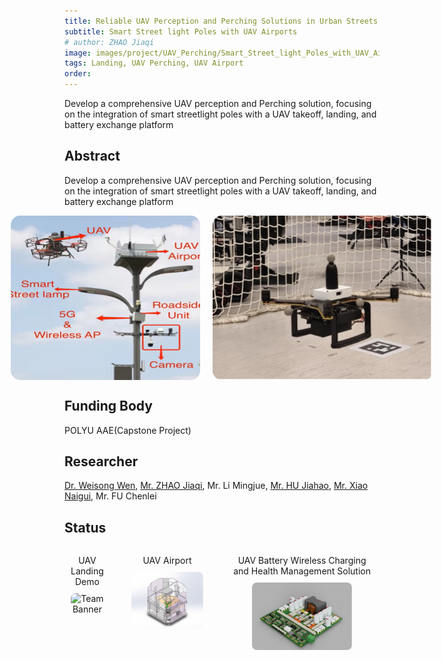 ```yaml
---
title: Reliable UAV Perception and Perching Solutions in Urban Streets
subtitle: Smart Street light Poles with UAV Airports
# author: ZHAO Jiaqi
image: images/project/UAV_Perching/Smart_Street_light_Poles_with_UAV_Airports.png
tags: Landing, UAV Perching, UAV Airport
order: 
---
```


Develop a comprehensive UAV perception and Perching solution, focusing on the integration of smart streetlight poles with a UAV takeoff, landing, and battery exchange platform

## Abstract

Develop a comprehensive UAV perception and Perching solution, focusing on the integration of smart streetlight poles with a UAV takeoff, landing, and battery exchange platform
<div style="display: flex; justify-content: center; margin-bottom: 20px;">
  <img src="https://github.com/PolyU-TASLAB/polyu-taslab.github.io/raw/main/images/project/UAV_Perching/Smart_Street_light_Poles_with_UAV_Airports.png" alt="Team Banner" 
       style="width: 60%; height: auto; object-fit: cover; max-width: 500px; margin: 0 10px; border-radius: 15px;">
  <img src="https://github.com/PolyU-TASLAB/polyu-taslab.github.io/raw/main/images/project/UAV_Perching/Perching_UAV_Flight.jpg" alt="Perching UAV Flight" 
       style="width: 70%; height: auto; object-fit: cover; max-width: 500px; margin: 0 10px; border-radius: 15px;">
</div>

## Funding Body

POLYU AAE(Capstone Project) 

## Researcher

[Dr. Weisong Wen](https://polyu-taslab.github.io/members/Wen_Weisong.html), [Mr. ZHAO Jiaqi](https://polyu-taslab.github.io/members/ZHAO_Jiaqi.html), Mr. Li Mingjue, [Mr. HU Jiahao](https://polyu-taslab.github.io/members/hujiahao.html), [Mr. Xiao Naigui](https://polyu-taslab.github.io/members/Xiao_Naigui.html), Mr. FU Chenlei
## Status
<div style="display: flex; justify-content: center; margin-bottom: 20px;">
  <div style="text-align: center; margin: 0 10px;">
    <p style="margin-bottom: 10px;">UAV Landing Demo</p>
    <img src="https://github.com/PolyU-TASLAB/polyu-taslab.github.io/raw/main/images/project/UAV_Perching/compressed_landing_successful.gif" alt="Team Banner" 
         style="width: 70%; height: auto; object-fit: cover; max-width: 600px; border-radius: 8px;">
  </div>
  <div style="text-align: center; margin: 0 10px;">
    <p style="margin-bottom: 10px;">UAV Airport</p>
    <img src="https://github.com/PolyU-TASLAB/polyu-taslab.github.io/raw/main/images/project/UAV_Perching/UAV_Airport.png" alt="Team Banner" 
         style="width: 70%; height: auto; object-fit: cover; max-width: 600px; border-radius: 8px;">
  </div>
  <div style="text-align: center; margin: 0 10px;">
    <p style="margin-bottom: 10px;">UAV Battery Wireless Charging and Health Management Solution</p>
    <img src="https://github.com/PolyU-TASLAB/polyu-taslab.github.io/raw/main/images/project/UAV_Perching/Power_Distribution_Board.png" alt="Team Banner" 
         style="width: 70%; height: auto; object-fit: cover; max-width: 600px; border-radius: 8px;">
  </div>
</div>
